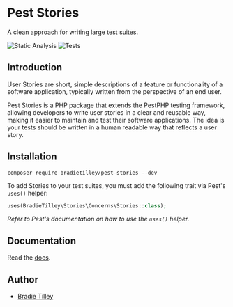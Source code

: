 # Pest Stories

A clean approach for writing large test suites.

![Static Analysis](https://github.com/bradietilley/pest-stories/actions/workflows/static.yml/badge.svg)
![Tests](https://github.com/bradietilley/pest-stories/actions/workflows/tests.yml/badge.svg)


## Introduction

User Stories are short, simple descriptions of a feature or functionality of a software application, typically written from the perspective of an end user.

Pest Stories is a PHP package that extends the PestPHP testing framework, allowing developers to write user stories in a clear and reusable way, making it easier to maintain and test their software applications. The idea is your tests should be written in a human readable way that reflects a user story.


## Installation

```
composer require bradietilley/pest-stories --dev
```

To add Stories to your test suites, you must add the following trait via Pest's `uses()` helper:

```php
uses(BradieTilley\Stories\Concerns\Stories::class);
```

*Refer to Pest's documentation on how to use the `uses()` helper.*


## Documentation

Read the [docs](/docs/README.md).

## Author

- [Bradie Tilley](https://github.com/bradietilley)